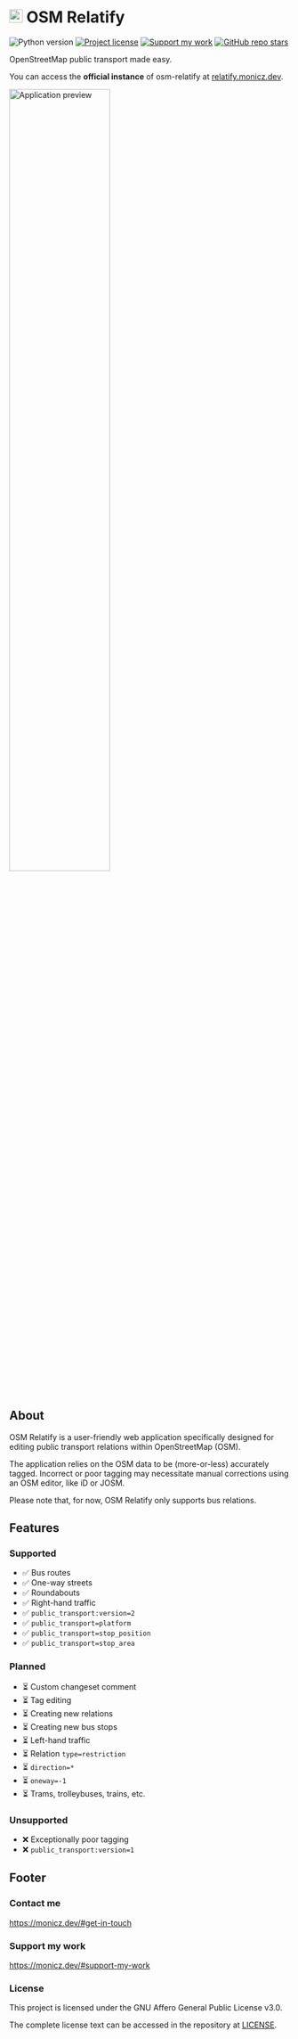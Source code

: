 # <img height="24" src="https://github.com/Zaczero/osm-relatify/blob/main/web/static/img/icon.png?raw=true" alt="🗺️"> OSM Relatify

![Python version](https://img.shields.io/badge/python-v3.11-blue)
[![Project license](https://img.shields.io/github/license/Zaczero/osm-relatify)](https://github.com/Zaczero/osm-relatify/blob/main/LICENSE)
[![Support my work](https://img.shields.io/badge/%E2%99%A5%EF%B8%8F%20Support%20my%20work-purple)](https://monicz.dev/#support-my-work)
[![GitHub repo stars](https://img.shields.io/github/stars/Zaczero/osm-relatify?style=social)](https://github.com/Zaczero/osm-relatify)

OpenStreetMap public transport made easy.

You can access the **official instance** of osm-relatify at [relatify.monicz.dev](https://relatify.monicz.dev).

<img width="60%" src="https://github.com/Zaczero/osm-relatify/blob/main/resources/application-preview.png?raw=true" alt="Application preview">

## About

OSM Relatify is a user-friendly web application specifically designed for editing public transport relations within OpenStreetMap (OSM).

The application relies on the OSM data to be (more-or-less) accurately tagged. Incorrect or poor tagging may necessitate manual corrections using an OSM editor, like iD or JOSM.

Please note that, for now, OSM Relatify only supports bus relations.

## Features

### Supported

- ✅ Bus routes
- ✅ One-way streets
- ✅ Roundabouts
- ✅ Right-hand traffic
- ✅ `public_transport:version=2`
- ✅ `public_transport=platform`
- ✅ `public_transport=stop_position`
- ✅ `public_transport=stop_area`

### Planned

- ⏳ Custom changeset comment
- ⏳ Tag editing
- ⏳ Creating new relations
- ⏳ Creating new bus stops
- ⏳ Left-hand traffic
- ⏳ Relation `type=restriction`
- ⏳ `direction=*`
- ⏳ `oneway=-1`
- ⏳ Trams, trolleybuses, trains, etc.

### Unsupported

- ❌ Exceptionally poor tagging
- ❌ `public_transport:version=1`

## Footer

### Contact me

https://monicz.dev/#get-in-touch

### Support my work

https://monicz.dev/#support-my-work

### License

This project is licensed under the GNU Affero General Public License v3.0.

The complete license text can be accessed in the repository at [LICENSE](https://github.com/Zaczero/osm-revert/blob/main/LICENSE).
